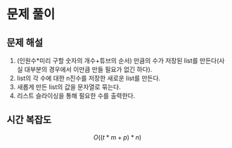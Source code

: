   # 문제 풀이

## 문제 해설


1. (인원수*미리 구할 숫자의 개수+튜브의 순서) 만큼의 수가 저장된 list를 만든다(사실 대부분의 경우에서 이만큼 만들 필요가 없긴 하다).
2. list의 각 수에 대한 n진수를 저장한 새로운 list를 만든다.
3. 새롭게 만든 list의 값을 문자열로 묶는다.
4. 리스트 슬라이싱을 통해 필요한 수를 출력한다.

## 시간 복잡도

$$O((t*m+p)*n)$$
